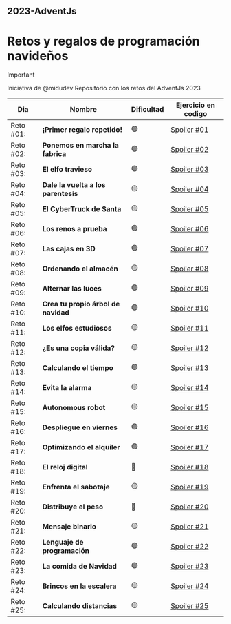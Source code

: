 ## 2023-AdventJs
# Retos y regalos de programación navideños

> [!IMPORTANT]
> Iniciativa de @midudev
> Repositorio con los retos del AdventJs 2023

| Dia     | Nombre | Dificultad | Ejercicio en codigo |
| ---     | ---    | ---  | ---  |
| Reto #01: | **¡Primer regalo repetido!** | 🟢 | [Spoiler #01](https://github.com/ztevenx100/2023-AdventJs/blob/main/Day%2001/Reto01.js) |
| Reto #02: | **Ponemos en marcha la fabrica** | 🟢 | [Spoiler #02]() |
| Reto #03: | **El elfo travieso** | 🟢 | [Spoiler #03]() |
| Reto #04: | **Dale la vuelta a los parentesis** | 🟡 | [Spoiler #04]() |
| Reto #05: | **El CyberTruck de Santa** | 🟡 | [Spoiler #05]() |
| Reto #06: | **Los renos a prueba** | 🟢 | [Spoiler #06]() |
| Reto #07: | **Las cajas en 3D** | 🟢 | [Spoiler #07]() |
| Reto #08: | **Ordenando el almacén** | 🟡 | [Spoiler #08]() |
| Reto #09: | **Alternar las luces** | 🟢 | [Spoiler #09]() |
| Reto #10: | **Crea tu propio árbol de navidad** | 🟢 | [Spoiler #10]() |
| Reto #11: | **Los elfos estudiosos** | 🟡 | [Spoiler #11]() |
| Reto #12: | **¿Es una copia válida?** | 🟡 | [Spoiler #12]() |
| Reto #13: | **Calculando el tiempo** | 🟢 | [Spoiler #13]() |
| Reto #14: | **Evita la alarma** | 🟡 | [Spoiler #14]() |
| Reto #15: | **Autonomous robot** | 🟡 | [Spoiler #15]() |
| Reto #16: | **Despliegue en viernes** | 🟢 | [Spoiler #16]() |
| Reto #17: | **Optimizando el alquiler** | 🟢 | [Spoiler #17]() |
| Reto #18: | **El reloj digital** | 🔴 | [Spoiler #18]() |
| Reto #19: | **Enfrenta el sabotaje** | 🟡 | [Spoiler #19]() |
| Reto #20: | **Distribuye el peso** | 🔴 | [Spoiler #20]() |
| Reto #21: | **Mensaje binario** | 🟡 | [Spoiler #21]() |
| Reto #22: | **Lenguaje de programación** | 🟢 | [Spoiler #22]() |
| Reto #23: | **La comida de Navidad** | 🟢 | [Spoiler #23]() |
| Reto #24: | **Brincos en la escalera** | 🟡 | [Spoiler #24]() |
| Reto #25: | **Calculando distancias** | 🟡 | [Spoiler #25]() |
